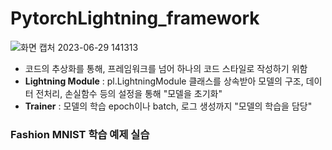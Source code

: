 # PytorchLightning_framework
![화면 캡처 2023-06-29 141313](https://github.com/JangyeonKim/PytorchLightning_framework/assets/116805352/c41e6384-feea-48d0-8d09-336220a23ec5)
- 코드의 추상화를 통해, 프레임워크를 넘어 하나의 코드 스타일로 작성하기 위함
- **Lightning Module** : pl.LightningModule 클래스를 상속받아 모델의 구조, 데이터 전처리, 손실함수 등의 설정을 통해 "모델을 초기화"
- **Trainer** : 모델의 학습 epoch이나 batch, 로그 생성까지 "모델의 학습을 담당"

### Fashion MNIST 학습 예제 실습
